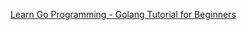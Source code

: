 [Learn Go Programming - Golang Tutorial for Beginners](https://www.youtube.com/watch?v=YS4e4q9oBaU)
